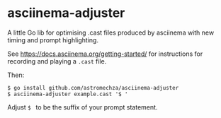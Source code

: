 # asciinema-adjuster
A little Go lib for optimising .cast files produced by asciinema with new timing and prompt highlighting.

See <https://docs.asciinema.org/getting-started/> for instructions for recording and playing a `.cast` file.

Then:

```
$ go install github.com/astromechza/asciinema-adjuster
$ asciinema-adjuster example.cast '$ '
```

Adjust `$ ` to be the suffix of your prompt statement.
